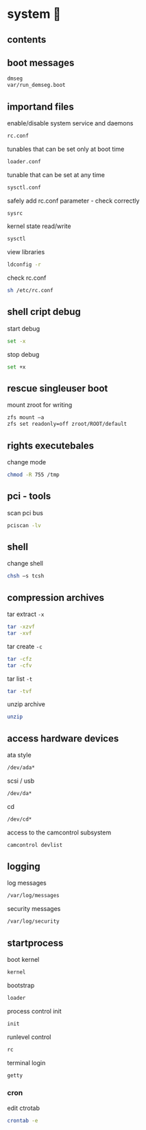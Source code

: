 <!-- omit in toc -->
# system 👻

<!-- omit in toc -->
## contents

## boot messages

```sh
dmseg  
var/run_demseg.boot
```

## importand files

enable/disable system service and daemons

```sh
rc.conf
```

tunables that can be set only at boot time

```sh
loader.conf
```

tunable that can be set at any time

```sh
sysctl.conf
```

safely add rc.conf parameter - check correctly

```sh
sysrc                  
```

kernel state read/write

```sh
sysctl  
```

view libraries

```sh
ldconfig -r
```

check rc.conf

```sh
sh /etc/rc.conf
```

## shell cript debug

start debug

```sh
set -x
```

stop debug

```sh
set +x
```

## rescue singleuser boot

mount zroot for writing

```sh
zfs mount –a 
zfs set readonly=off zroot/ROOT/default
```

## rights executebales

change mode

```sh
chmod -R 755 /tmp
```

## pci - tools

scan pci bus

```sh
pciscan -lv
```

## shell

change shell

```sh
chsh –s tcsh
```

## compression archives

tar extract `-x`

```sh
tar -xzvf
tar -xvf  
```

tar create `-c`

```sh
tar -cfz
tar -cfv
```

tar list `-t`

```sh
tar -tvf
```

unzip archive

```sh
unzip
```

## access hardware devices

ata style

```sh
/dev/ada*
```

scsi / usb

```sh
/dev/da*
```

cd

```sh
/dev/cd*
```

access to the camcontrol subsystem

```sh
camcontrol devlist
```

## logging

log messages

```sh
/var/log/messages
```

security messages

```sh
/var/log/security
```

## startprocess

boot kernel

```sh
kernel
```

bootstrap

```sh
loader
```

process control init  

```sh
init
```

runlevel control

```sh
rc
```

terminal login

```sh
getty
```  

### cron

edit ctrotab

```sh
crontab -e
```
